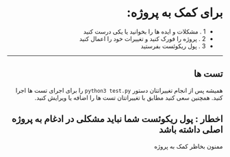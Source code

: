 <div dir=rtl>
  
# برای کمک به پروژه:

- 1 . مشکلات و ایده ها را بخوانید یا یکی درست کنید
- 2 . پروژه را فورک کنید و تغییرات خود را اعمال کنید
- 3 . پول ریکوئست بفرستید
---

## تست ها
همیشه پس از انجام تغییراتتان دستور
`python3 test.py`
را برای اجرای تست ها اجرا کنید.
همچنین سعی کنید مطابق با تغییراتتان تست ها را اضافه یا ویرایش کنید.

## اخطار : پول ریکوئست شما نباید مشکلی در ادغام به پروژه اصلی داشته باشد
ممنون بخاظر کمک به پروژه
</div>
